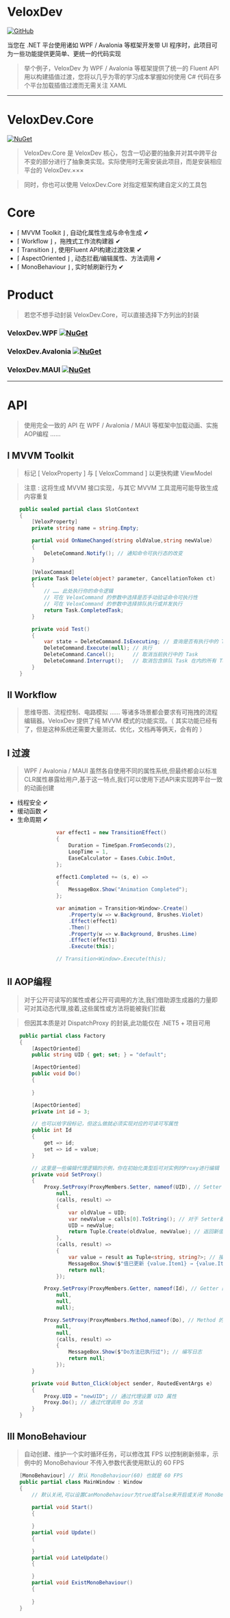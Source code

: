 ﻿# VeloxDev

[![GitHub](https://img.shields.io/badge/GitHub-Repository-blue?logo=github)](https://github.com/Axvser/VeloxDev)  

当您在 .NET 平台使用诸如 WPF / Avalonia 等框架开发带 UI 程序时，此项目可为一些功能提供更简单、更统一的代码实现

> 举个例子，VeloxDev 为 WPF / Avalonia 等框架提供了统一的 Fluent API 用以构建插值过渡，您将以几乎为零的学习成本掌握如何使用 C# 代码在多个平台加载插值过渡而无需关注 XAML

---

# VeloxDev.Core

[![NuGet](https://img.shields.io/nuget/v/VeloxDev.Core?color=green&logo=nuget)](https://www.nuget.org/packages/VeloxDev.Core/)

> VeloxDev.Core 是 VeloxDev 核心，包含一切必要的抽象并对其中跨平台不变的部分进行了抽象类实现。实际使用时无需安装此项目，而是安装相应平台的 VeloxDev.×××

> 同时，你也可以使用 VeloxDev.Core 对指定框架构建自定义的工具包

# Core
  - ⌈ MVVM Toolkit ⌋ , 自动化属性生成与命令生成 ✔
  - ⌈ Workflow ⌋ ，拖拽式工作流构建器 ✔
  - ⌈ Transition ⌋ , 使用Fluent API构建过渡效果 ✔
  - ⌈ AspectOriented ⌋ , 动态拦截/编辑属性、方法调用 ✔
  - ⌈ MonoBehaviour ⌋ , 实时帧刷新行为 ✔

# Product

> 若您不想手动封装 VeloxDev.Core，可以直接选择下方列出的封装

### VeloxDev.WPF [![NuGet](https://img.shields.io/nuget/v/VeloxDev.WPF?color=green&logo=nuget)](https://www.nuget.org/packages/VeloxDev.WPF/)


### VeloxDev.Avalonia [![NuGet](https://img.shields.io/nuget/v/VeloxDev.Avalonia?color=green&logo=nuget)](https://www.nuget.org/packages/VeloxDev.Avalonia/)


### VeloxDev.MAUI  [![NuGet](https://img.shields.io/nuget/v/VeloxDev.MAUI?color=green&logo=nuget)](https://www.nuget.org/packages/VeloxDev.MAUI/)

---

# API

> 使用完全一致的 API 在 WPF / Avalonia / MAUI 等框架中加载动画、实施AOP编程 …… 

## Ⅰ MVVM Toolkit

> 标记 [ VeloxProperty ] 与 [ VeloxCommand ] 以更快构建 ViewModel

> 注意 : 这将生成 MVVM 接口实现，与其它 MVVM 工具混用可能导致生成内容重复

```csharp
    public sealed partial class SlotContext
    {
        [VeloxProperty]
        private string name = string.Empty;

        partial void OnNameChanged(string oldValue,string newValue)
        {
            DeleteCommand.Notify(); // 通知命令可执行态的改变
        }

        [VeloxCommand]
        private Task Delete(object? parameter, CancellationToken ct)
        {
            // …… 此处执行你的命令逻辑
            // 可在 VeloxCommand 的参数中选择是否手动验证命令可执行性
            // 可在 VeloxCommand 的参数中选择排队执行或并发执行
            return Task.CompletedTask;
        }

        private void Test()
        {
            var state = DeleteCommand.IsExecuting; // 查询是否有执行中的 Task
            DeleteCommand.Execute(null); // 执行
            DeleteCommand.Cancel();      // 取消当前执行中的 Task
            DeleteCommand.Interrupt();   // 取消包含排队 Task 在内的所有 Task
        }
    }
```

## Ⅱ Workflow

> 思维导图、流程控制、电路模拟 …… 等诸多场景都会要求有可拖拽的流程编辑器。VeloxDev 提供了纯 MVVM 模式的功能实现。（ 其实功能已经有了，但是这种系统还需要大量测试、优化，文档再等俩天，会有的 ）


## Ⅰ 过渡

> WPF / Avalonia / MAUI 虽然各自使用不同的属性系统,但最终都会以标准CLR属性暴露给用户,基于这一特点,我们可以使用下述API来实现跨平台一致的动画创建

- 线程安全 ✔
- 缓动函数 ✔
- 生命周期 ✔

```csharp
                var effect1 = new TransitionEffect()
                {
                    Duration = TimeSpan.FromSeconds(2),
                    LoopTime = 1,
                    EaseCalculator = Eases.Cubic.InOut,
                };

                effect1.Completed += (s, e) =>
                {
                    MessageBox.Show("Animation Completed");
                };

                var animation = Transition<Window>.Create()
                    .Property(w => w.Background, Brushes.Violet)
                    .Effect(effect1)
                    .Then()
                    .Property(w => w.Background, Brushes.Lime)
                    .Effect(effect1)
                    .Execute(this);

                // Transition<Window>.Execute(this);
```

## Ⅱ AOP编程

> 对于公开可读写的属性或者公开可调用的方法,我们借助源生成器的力量即可对其动态代理,接着,这些属性或方法将能被我们拦截

> 但因其本质是对 DispatchProxy 的封装,此功能仅在 .NET5 + 项目可用

```csharp
    public partial class Factory
    {
        [AspectOriented]
        public string UID { get; set; } = "default";

        [AspectOriented]
        public void Do()
        {
            
        }

        [AspectOriented]
        private int id = 3;

        // 也可以给字段标记，但这么做就必须实现对应的可读可写属性
        public int Id
        {
            get => id;
            set => id = value;
        }

        // 这里是一些编辑代理逻辑的示例，你在初始化类型后可对实例的Proxy进行编辑
        private void SetProxy()
        {
            Proxy.SetProxy(ProxyMembers.Setter, nameof(UID), // Setter 的 AOP
                null,
                (calls, result) =>
                {
                    var oldValue = UID;
                    var newValue = calls[0].ToString(); // 对于 Setter器，必定有一个参数 value
                    UID = newValue;
                    return Tuple.Create(oldValue, newValue); // 返回新值与旧值用于日志记录
                },
                (calls, result) =>
                {
                    var value = result as Tuple<string, string?>; // 接收上一个节点的返回值
                    MessageBox.Show($"值已更新 {value.Item1} → {value.Item2}"); // 编写日志
                    return null;
                });

            Proxy.SetProxy(ProxyMembers.Getter, nameof(Id), // Getter 的 AOP
                null,
                null,
                null);

            Proxy.SetProxy(ProxyMembers.Method,nameof(Do), // Method 的 AOP
                null,
                null,
                (calls, result) =>
                {
                    MessageBox.Show($"Do方法已执行过"); // 编写日志
                    return null;
                });
        }

        private void Button_Click(object sender, RoutedEventArgs e)
        {
            Proxy.UID = "newUID"; // 通过代理设置 UID 属性
            Proxy.Do(); // 通过代理调用 Do 方法
        }
    }
```

## Ⅲ MonoBehaviour

> 自动创建、维护一个实时循环任务，可以修改其 FPS 以控制刷新频率，示例中的 MonoBehaviour 不传入参数代表使用默认的 60 FPS

```csharp
    [MonoBehaviour] // 默认 MonoBehaviour(60) 也就是 60 FPS
    public partial class MainWindow : Window
    {
        // 默认关闭,可以设置CanMonoBehaviour为true或false来开启或关闭 MonoBehaviour 功能
        
        partial void Start()
        {

        }
        partial void Update()
        {

        }
        partial void LateUpdate()
        {

        }
        partial void ExistMonoBehaviour()
        {
            
        }
    }
```